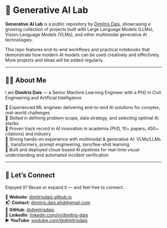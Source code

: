 # 🧠 Generative AI Lab

**Generative AI Lab** is a public repository by [Dimitris Dais](https://dimitrisdais.github.io/dimitris-dais.github.io/), showcasing a growing collection of projects built with Large Language Models (LLMs), Vision-Language Models (VLMs), and other multimodal generative AI technologies.

This repo features end-to-end workflows and practical notebooks that demonstrate how modern AI models can be used creatively and effectively. More projects and ideas will be added regularly.

---

## 👨‍💻 About Me

I am **Dimitris Dais** — a Senior Machine Learning Engineer with a PhD in Civil Engineering and Artificial Intelligence

🔹 Experienced ML engineer delivering end-to-end AI solutions for complex, real-world challenges  
🔹 Skilled in defining problem scope, data strategy, and selecting optimal AI stacks  
🔹 Proven track record in AI innovation in academia (PhD, 10+ papers, 450+ citations) and industry  
🔹 Strong hands-on experience with multimodal & generative AI: VLMs/LLMs 🤗, transformers, prompt engineering, zero/few-shot learning  
🔹 Built and deployed cloud-based AI pipelines for real-time visual understanding and automated incident verification  

---

## 🤝 Let’s Connect

Enjoyed it? Reuse or expand it — and feel free to connect.

🔗 **Website**: [dimitrisdais.github.io](https://dimitrisdais.github.io/dimitris-dais.github.io/)  
📬 **Contact**: dimitris.dais.phd@gmail.com  
🐙 **GitHub**: [@dimitrisdais](https://github.com/dimitrisdais)  
🔗 **LinkedIn**: [linkedin.com/in/dimitris-dais](https://www.linkedin.com/in/dimitris-dais/)  
▶️ **YouTube**: [youtube.com/@dimitrisdais](https://www.youtube.com/channel/UCuSdAarhISVQzV2GhxaErsg)  
